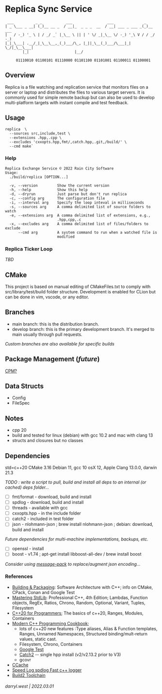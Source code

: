 # Replica Sync Service

```
 ___          _ _           ___                ___              _
| _ \___ _ __| (_)__ __ _  / __|_  _ _ _  __  / __| ___ _ ___ _(_)__ ___
|   / -_) '_ \ | / _/ _` |_\__ \ || | ' \/ _|_\__ \/ -_) '_\ V / / _/ -_)
|_|_\___| .__/_|_\__\__,_(_)___/\_, |_||_\__(_)___/\___|_|  \_/|_\__\___|
        |_|                     |__/

     01110010 01100101 01110000 01101100 01101001 01100011 01100001
```

## Overview

Replica is a file watching and replication service that monitors files on a server or laptop and distributes the files to
various target servers.  It is commonly used for simple remote backup but can also be used to develop multi-platform
targets with instant compile and test feedback.

## Usage

```
replica  \
  --sources src,include,test \
  --extensions .hpp,.cpp \
  --excludes 'cxxopts.hpp,fmt/,catch.hpp,.git,/build/' \
  --cmd make`
```

### Help

```
Replica Exchange Service © 2022 Rain City Software
Usage:
  ./build/replica [OPTION...]

  -v, --version         Show the current version
  -h, --help            Show this help
  -d, --dryrun          Just parse but don't run replica
  -c, --config arg      The configuration file
  -i, --interval arg    Specify the loop inteval in milliseconds
  -s, --sources arg     A comma delimited list of source folders to watch
  -e, --extensions arg  A comma delimited list of extensions, e.g.,
                        .hpp,cpp,.c
  -x, --excludes arg    A comma delimited list of files/folders to exclude
      --cmd arg         A system command to run when a watched file is
                        modified
```

### Replica Ticker Loop

_TBD_

## CMake

This project is based on manual editing of CMakeFiles.txt to comply with src/library/test/build folder structure.  Development 
is enabled for CLion but can be done in vim, vscode, or any editor.

## Branches

* main branch: this is the distribution branch.
* develop branch: this is the primary development branch.  It's merged to main usually through pull requests.

_Custom branches are also available for specific builds_

## Package Management (_future_)

[CPM?](https://github.com/cpm-cmake/CPM.cmake)

## Data Structs

* Config
* FileSpec

## Notes

* cpp 20
* build and tested for linux (debian) with gcc 10.2 and mac with clang 13
* structs and closures but no classes

## Dependencies

std=c++20
CMake 3.16
Debian 11, gcc 10
osX 12, Apple Clang 13.0.0, darwin 21.3

_TODO : write a script to pull, build and install all deps to an internal (or cached) deps folder..._

* [ ] fmt/format - download, build and install
* [ ] spdlog - download, build and install
* [ ] threads - available with gcc
* [ ] cxxopts.hpp - in the include folder
* [ ] catch2 - included in test folder
* [ ] json - nlohmann-json ; brew install nlohmann-json ; debian: download, build and install

_Future dependencies for multi-machine implementations, backups, etc._

* [ ] openssl - install
* [ ] boost - v1.74 ; apt-get install libboost-all-dev / brew install boost

_Consider using [message-pack](https://github.com/msgpack/msgpack-c/tree/cpp_master) to replace/augment json encoding..._

### References

* [Building & Packaging](https://learning.oreilly.com/library/view/software-architecture-with/9781838554590/7f997c01-2634-4584-be95-0b068f448312.xhtml#uuid-f1312c0b-6145-4f6c-a1ea-16e37221eb42): Software Architecture with C++; info on CMake, CPack, Conan and Google Test
* [Mastering StdLib](https://learning.oreilly.com/library/view/professional-c-4th/9781119421306/c18.xhtml): Professional C++, 4th Edition; Lambdas, Function objects, RegEx, Ratios, Chrono, Random, Optional, Variant, Tuples, Filesystem
* [C++20 for Programmers](https://learning.oreilly.com/library/view/c-20-for-programmers/9780136905776/ch06.xhtml#ch06); The basics of c++20, Ranges, Modules, Containers
* [Modern C++ Programming Cookbook](https://learning.oreilly.com/library/view/modern-c-programming/9781800208988/Text/Chapter_1.xhtml#_idParaDest-18); 
  * lots of c++20 new features :Type aliases, Alias & Function templates, Ranges, Unnamed Namespaces, Structured binding/mult-return values, static cast.
  * Filesystem, Chrono, Containers
  * [Google Test](https://google.github.io/googletest/reference/assertions.html)
  * [Catch2](https://catch2.docsforge.com/) -- single hpp install (v2/v2.13.2 prior to V3)
  * gcovr
* [CCache](https://ccache.dev/)
* [Speed Log spdlog Fast c++ logger](https://github.com/gabime/spdlog)
* [Build2 Toolchain](https://www.build2.org/)

###### darryl.west | 2022.03.01
